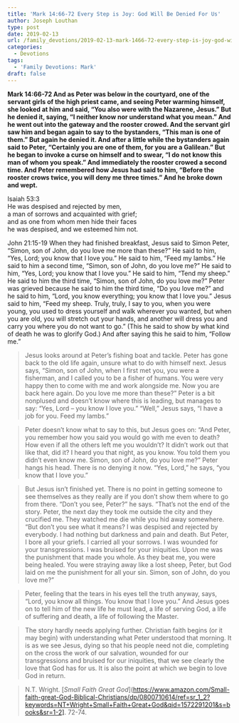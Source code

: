 ```yaml
---
title: 'Mark 14:66-72 Every Step is Joy: God Will Be Denied For Us'
author: Joseph Louthan
type: post
date: 2019-02-13
url: /family_devotions/2019-02-13-mark-1466-72-every-step-is-joy-god-will.md/
categories:
  - Devotions
tags:
  - 'Family Devotions: Mark'
draft: false
---
```


**Mark 14:66-72 And as Peter was below in the courtyard, one of the servant girls of the high priest came, and seeing Peter warming himself, she looked at him and said, “You also were with the Nazarene, Jesus.” But he denied it, saying, “I neither know nor understand what you mean.” And he went out into the gateway and the rooster crowed. And the servant girl saw him and began again to say to the bystanders, “This man is one of them.” But again he denied it. And after a little while the bystanders again said to Peter, “Certainly you are one of them, for you are a Galilean.” But he began to invoke a curse on himself and to swear, “I do not know this man of whom you speak.” And immediately the rooster crowed a second time. And Peter remembered how Jesus had said to him, “Before the rooster crows twice, you will deny me three times.” And he broke down and wept.**

Isaiah 53:3  
  He was despised and rejected by men,  
  a man of sorrows and acquainted with grief;  
  and as one from whom men hide their faces  
  he was despised, and we esteemed him not.  

John 21:15-19 When they had finished breakfast, Jesus said to Simon Peter, “Simon, son of John, do you love me more than these?” He said to him, “Yes, Lord; you know that I love you.” He said to him, “Feed my lambs.” He said to him a second time, “Simon, son of John, do you love me?” He said to him, “Yes, Lord; you know that I love you.” He said to him, “Tend my sheep.” He said to him the third time, “Simon, son of John, do you love me?” Peter was grieved because he said to him the third time, “Do you love me?” and he said to him, “Lord, you know everything; you know that I love you.” Jesus said to him, “Feed my sheep. Truly, truly, I say to you, when you were young, you used to dress yourself and walk wherever you wanted, but when you are old, you will stretch out your hands, and another will dress you and carry you where you do not want to go.” (This he said to show by what kind of death he was to glorify God.) And after saying this he said to him, “Follow me.”

>Jesus looks around at Peter’s fishing boat and tackle. Peter has gone back to the old life again, unsure what to do with himself next. Jesus says, “Simon, son of John, when I first met you, you were a fisherman, and I called you to be a fisher of humans. You were very happy then to come with me and work alongside me. Now you are back here again. Do you love me more than these?” Peter is a bit nonplused and doesn’t know where this is leading, but manages to say: “Yes, Lord – you know I love you.” “Well,” Jesus says, “I have a job for you. Feed my lambs.” 

>Peter doesn’t know what to say to this, but Jesus goes on: “And Peter, you remember how you said you would go with me even to death? How even if all the others left me you wouldn’t? It didn’t work out that like that, did it? I heard you that night, as you know. You told them you didn’t even know me. Simon, son of John, do you love me?” Peter hangs his head. There is no denying it now. “Yes, Lord,” he says, “you know that I love you.” 

>But Jesus isn’t finished yet. There is no point in getting someone to see themselves as they really are if you don’t show them where to go from there. “Don’t you see, Peter?” he says. “That’s not the end of the story. Peter, the next day they took me outside the city and they crucified me. They watched me die while you hid away somewhere. “But don’t you see what it means? I was despised and rejected by everybody. I had nothing but darkness and pain and death. But Peter, I bore all your griefs. I carried all your sorrows. I was wounded for your transgressions. I was bruised for your iniquities. Upon me was the punishment that made you whole. As they beat me, you were being healed. You were straying away like a lost sheep, Peter, but God laid on me the punishment for all your sin. Simon, son of John, do you love me?” 

>Peter, feeling that the tears in his eyes tell the truth anyway, says, “Lord, you know all things. You know that I love you.” And Jesus goes on to tell him of the new life he must lead, a life of serving God, a life of suffering and death, a life of following the Master. 

>The story hardly needs applying further. Christian faith begins (or it may begin) with understanding what Peter understood that morning. It is as we see Jesus, dying so that his people need not die, completing on the cross the work of our salvation, wounded for our transgressions and bruised for our iniquities, that we see clearly the love that God has for us. It is also the point at which we begin to love God in return. 

> N.T. Wright. [*Small Faith Great God*](https://www.amazon.com/Small-faith-great-God-Biblical-Christians/dp/0800710614/ref=sr_1_2?keywords=NT+Wright+Small+Faith+Great+God&qid=1572291201&s=books&sr=1-2]. 72-74.
